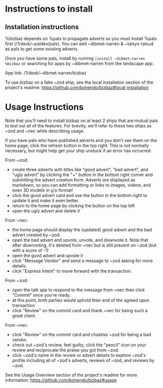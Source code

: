 # Instructions to install

## Installation instructions

%bizbaz depends on %pals to propagate adverts so you must install %pals first (/1/desk/~paldev/pals). You can add ~dibmet-narren & ~talsyx-talsud as pals to get some existing adverts.

Once you have some pals, install by running `|install ~dibmet-narren %bizbaz` or searching for apps by ~dibmet-narren from the landscape app.

App link: /1/desk/~dibmet-narren/bizbaz

To use bizbaz on a fake ~zod ship, see the local installation section of the project's readme:
https://github.com/bohendo/bizbaz#local-installation

# Usage Instructions

Note that you'll need to install bizbaz on at least 2 ships that are mutual pals to test out all of the features. For brevity, we'll refer to these two ships as ~zod and ~nec while describing usage.

If you have pals who have published adverts and you don't see them on the home page, click the refresh button in the top right. This is not normally necessary, but might help get your ship unstuck if an error has occurred.

From ~zod:
- create three adverts with titles like "good advert", "bad advert", and "ugly advert" by clicking the "+" button in the bottom right corner and submitting the advert creation form. Adverts are displayed as markdown, so you can add formatting or links to images, videos, and even 3D models in `glb` format!
- click the good advert card and use the button in the bottom right to update it and make it even better.
- return to the home page by clicking the button on the top left
- open the ugly advert and delete it

From ~nec:
- the home page should display the (updated) good advert and the bad advert created by ~zod.
- open the bad advert and upvote, unvote, and downvote it. Note that after downvoting, it's deleted from ~nec but is still present on ~zod (but with a score of -1)
- open the good advert and upvote it
- click "Message Vendor" and send a message to ~zod asking for more details.
- click "Express Intent" to move forward with the transaction.

From ~zod:
- open the talk app to respond to the message from ~nec then click "Commit" once you're ready.
- at this point, both parties would uphold their end of the agreed upon transaction
- click "Review" on the commit card and thank ~nec for being such a great client.

From ~nec:
- click "Review" on the commit card and chastise ~zod for being a bad vendor.
- check out ~zod's review, feel guilty, click the "pencil" icon on your review and reciprocate the praise you got from ~zod.
- click ~zod's name in the review or advert details to explore ~zod's profile including all of ~zod's adverts, reviews of ~zod, and reviews by ~zod.

See the Usage Overview section of the project's readme for more information:
https://github.com/bohendo/bizbaz#usage
